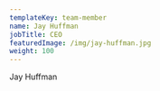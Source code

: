 ```yaml
---
templateKey: team-member
name: Jay Huffman
jobTitle: CEO
featuredImage: /img/jay-huffman.jpg
weight: 100
---
```

Jay Huffman
